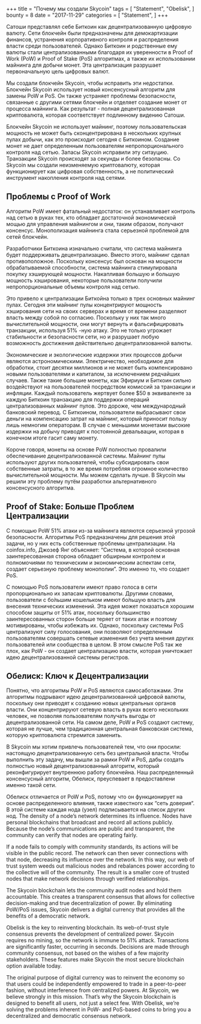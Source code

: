 +++
title = "Почему мы создали Skycoin"
tags = [
    "Statement",
    "Obelisk",
]
bounty = 8
date = "2017-11-29"
categories = [
    "Statement",
]
+++

Сатоши представлял себе Биткоин как децентрализованную цифровую валюту. Сети блокчейн были предназначены для демокартизации финансов, устранения корпоративного контроля и распределения власти среди пользователей. Однако Биткоин и родственные ему валюты стали централизованными благодаря их уверенности в Proof of Work (PoW) и Proof of Stake (PoS) алгоритмах, а также их использовании майнинга для добычи монет. Эта централизация разрушает первоначальную цель цифровых валют.

Мы создали блокчейн Skycoin, чтобы исправить эти недостатки. Блокчейн Skycoin использует новый консенсусный алгоритм для замены PoW и PoS. Он также устраняет проблемы безопасности, связанные с другими сетями блокчейн и отделяет создание монет от процесса майнинга. Как результат - полная децентрализованная криптовалюта, которая соответствует подлинному видению Сатоши.

Блокчейн Skycoin не использует майнинг, поэтому пользовательская мощность не может быть сконцентрирована в нескольких крупных пулах добычи, как это происходит сегодня с Биткоином. Создание монет не дает определенным пользователям непропорционального контроля над сетью. Запасы Skycoin исправили эту ситауцию. Транзакции Skycoin происходят за секунды и более безопасны. Со Skycoin мы создали неизменяемую криптовалюту, которая функционирует как цифровая собственность, а не политический инструмент накопления контроля над сетями.

## Проблемы с Proof of Work

Алгоритм PoW имеет фатальный недостаток: он устанавливает контроль над сетью в руках тех, кто обладает достаточной экономической мощью для управления майнингом и они, таким образом, получают консенсус. Монополизация майнинга стала серьезной проблемой для сетей блокчейн.

Разработчики Биткоина изначально считали, что система майнинга будет поддерживать децентрализацию. Вместо этого, майнинг сделал противоположное. Поскольку консенсус был основан на мощности обрабатываемой способности, система майнинга стимулировала покупку хэширующей мощности. Накапливая большую и большую мощность хэширования, некоторые пользователи получили непропорциональные объемы контроля над сетью.

Это привело к централизации Биткойна только в трех основных майнинг пулах. Сегодня эти майнинг пулы концентрируют мощность хэширования сети на своих серверах и время от времени разделяют власть между собой по согласию. Поскольку у них так много вычислительной мощности, они могут вернуть и фальсифицировать транзакции, используя 51% -ную атаку. Это не только угрожает стабильности и безопасности сети, но и разрушает любую возможность достижения действительно децентрализованной валюты.

Экономические и экологические издержки этих процессов добычи являются астрономическими. Электричество, необходимое для обработки, стоит десятки миллионов и не может быть компенсировано новыми пользователями и капиталом, за исключением редчайших случаев. Также такие большие монеты, как Эфириум и Биткоин сильно воздействуют на пользователей посредством комиссий за транзакции и инфляции. Каждый пользователь жертвует  более $50 в эквиваленте за каждую Биткоин транзакцию для поддержки операций централизованных майнинг пулов. Это дороже, чем международный банковский перевод. С Биткоином, пользователи выбрасывают свои деньги на компенсацию затрат на майнинг, который приносит пользу лишь немногим операторам. В случае с меньшими монетами высокие издержки на добычу приводят к постоянной девальвации, которая в конечном итоге гасит саму монету.

Короче говоря, монеты на основе PoW полностью провалили обеспечивание децентрализованной системы. Майнинг пулы используют других пользователей, чтобы субсидировать свои собственные затраты, в то же время потребляя огромное количество вычислительной мощности. Мы можем сделать лучше. В Skycoin мы решили эту проблему путём разработки альтернативного консенсусного алгоритма.

## Proof of Stake: Больше Проблем Централизации

С помощью PoW 51% атаки из-за майнинга являются серьезной угрозой безопасности. Алгоритмы PoS предназначены для решения этой задачи, но у них есть собственные проблемы централизации. На coinfox.info, Джозеф Янг объясняет: “Система, в которой основная заинтересованная сторона обладает обширным контролем и полномочиями по техническим и экономическим аспектам сети, создает серьезную проблему монополии”. Это именно то, что создает PoS.

С помощью PoS пользователи имеют право голоса в сети пропорционально их запасам криптовалюты. Другими словами, пользователи с бо́льшим кошельком имеют бо́льшую власть для внесения технических изменений. Эта идея может показаться хорошим способом защиты от 51% атак, поскольку большинство заинтересованных сторон больше теряет от таких атак и поэтому мотивированы, чтобы избежать их. Однако, поскольку системы PoS централизуют силу голосования, они позволяют определенным пользователям совершать сетевые изменения без учета мнения других пользователей или сообщества в целом. В этом смысле PoS так же плох, как PoW - он создает централизацию власти, которая уничтожает идею децентрализованной системы регистров.

## Обелиск: Ключ к Децентрализации

Понятно, что алгоритмы PoW и PoS являются самосаботажами. Эти алгоритмы подрывают идею децентрализованной цифровой валюты, поскольку они приводят к созданию новых центральных органов власти. Они концентрируют сетевую власть в руках всего нескольких человек, не позволяя пользователям получать выгоды от децентрализованной сети. На самом деле, PoW и PoS создают систему, которая не лучше, чем традиционная центральная банковская система, которую криптовалюта стремится заменить.

В Skycoin мы хотим привлечь пользователей тем, что они просили: настоящую децентрализованную сеть без центральной власти. Чтобы выполнить эту задачу, мы вышли за рамки PoW и PoS, дабы создать полностью новый децентрализованный алгоритм, который реконфигурирует внутреннюю работу блокчейна. Наш распределенный консенсусный алгоритм, Обелиск, преуспевает в предоставлени именно такой сети.

Обелиск отличается от PoW и PoS, потому что он функционирует на основе распределенного влияния, также известного как “сеть доверия“.
В этой системе каждая нода (узел) подписывается на список других нод. The density of a node’s network determines its influence. Nodes have personal blockchains that broadcast and record all actions publicly. Because the node’s communications are public and transparent, the community can verify that nodes are operating fairly. 

If a node fails to comply with community standards, its actions will be visible in the public record. The network can then sever connections with that node, decreasing its influence over the network. In this way, our web of trust system weeds out malicious nodes and rebalances power according to the collective will of the community. The result is a smaller core of trusted nodes that make network decisions through verified relationships. 

The Skycoin blockchain lets the community audit nodes and hold them accountable. This creates a transparent consensus that allows for collective decision-making and true decentralization of power. By eliminating PoW/PoS issues, Skycoin delivers a digital currency that provides all the benefits of a democratic network.

Obelisk is the key to reinventing blockchain. Its web-of-trust style consensus prevents the development of centralized power. Skycoin requires no mining, so the network is immune to 51% attack. Transactions are significantly faster, occurring in seconds. Decisions are made through community consensus, not based on the wishes of a few majority stakeholders. These features make Skycoin the most secure blockchain option available today. 

The original purpose of digital currency was to reinvent the economy so that users could be independently empowered to trade in a peer-to-peer fashion, without interference from centralized powers. At Skycoin, we believe strongly in this mission. That’s why the Skycoin blockchain is designed to benefit all users, not just a select few. With Obelisk, we’re solving the problems inherent in PoW- and PoS-based coins to bring you a decentralized and democratic consensus network.
